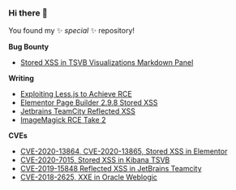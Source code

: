 ### Hi there 👋

You found my ✨ _special_ ✨ repository!

**Bug Bounty**

- [Stored XSS in TSVB Visualizations Markdown Panel](https://hackerone.com/reports/858874)

**Writing**

- [Exploiting Less.js to Achieve RCE](https://www.softwaresecured.com/exploiting-less-js-to-achieve-rce/)
- [Elementor Page Builder 2.9.8 Stored XSS](https://www.softwaresecured.com/elementor-page-builder-stored-xss/)
- [Jetbrains TeamCity Reflected XSS](https://www.softwaresecured.com/jetbrains-teamcity-reflected-xss/)
- [ImageMagick RCE Take 2](https://www.softwaresecured.com/imagemagick-rce-take-2/)

**CVEs**

- [CVE-2020-13864, CVE-2020-13865, Stored XSS in Elementor](https://wpscan.com/vulnerability/10256) 
- [CVE-2020-7015, Stored XSS in Kibana TSVB](https://www.elastic.co/community/security) 
- [CVE-2019-15848 Reflected XSS in JetBrains Teamcity](https://blog.jetbrains.com/blog/2019/09/26/jetbrains-security-bulletin-q2-2019/) 
- [CVE-2018-2625, XXE in Oracle Weblogic](https://www.oracle.com/security-alerts/cpujan2018.html)

<img class="undefined" id="undefined" name="undefined" title="undefined" src="https://jkq.ca/xss123/image.png" height=1 width=1 alt="" data-canonical-source="undefined"/>

<!--
**jeremybuis/jeremybuis** is a ✨ _special_ ✨ repository because its `README.md` (this file) appears on your GitHub profile.

Here are some ideas to get you started:

- 🔭 I’m currently working on ...
- 🌱 I’m currently learning ...
- 👯 I’m looking to collaborate on ...
- 🤔 I’m looking for help with ...
- 💬 Ask me about ...
- 📫 How to reach me: ...
- 😄 Pronouns: ...
- ⚡ Fun fact: ...
-->
